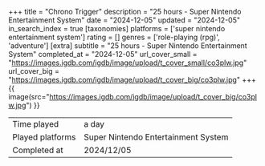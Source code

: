+++
title = "Chrono Trigger"
description = "25 hours - Super Nintendo Entertainment System"
date = "2024-12-05"
updated = "2024-12-05"
in_search_index = true
[taxonomies]
platforms = ['super nintendo entertainment system']
rating = []
genres = ['role-playing (rpg)', 'adventure']
[extra]
subtitle = "25 hours - Super Nintendo Entertainment System"
completed_at = "2024-12-05"
url_cover_small = "https://images.igdb.com/igdb/image/upload/t_cover_small/co3plw.jpg"
url_cover_big = "https://images.igdb.com/igdb/image/upload/t_cover_big/co3plw.jpg"
+++
{{ image(src="https://images.igdb.com/igdb/image/upload/t_cover_big/co3plw.jpg") }}

|              |            |
| ------------ | ---------- |
| Time played  | a day |
| Played platforms    | Super Nintendo Entertainment System |
| Completed at | 2024/12/05 |

